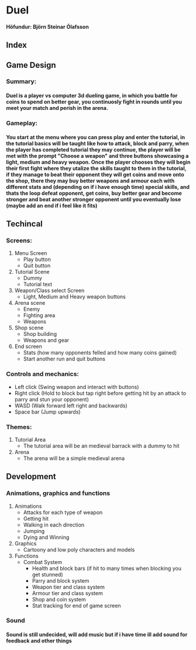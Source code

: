 # Duel
#### Höfundur: Björn Steinar Ólafsson

## Index

## Game Design

### Summary:
#### Duel is a player vs computer 3d dueling game, in which you battle for coins to spend on better gear, you continuosly fight in rounds until you meet your match and perish in the arena.

### Gameplay:
#### You start at the menu where you can press play and enter the tutorial, in the tutorial basics will be taught like how to attack, block and parry, when the player has completed tutorial they may continue, the player will be met with the prompt "Choose a weapon" and three buttons showcasing a light, medium and heavy weapon. Once the player chooses they will begin their first fight where they utalize the skills taught to them in the tutorial, if they manage to beat their opponent they will get coins and move onto the shop, there they may buy better weapons and armour each with different stats and (depending on if i have enough time) special skills, and thats the loop defeat opponent, get coins, buy better gear and become stronger and beat another stronger opponent until you eventually lose (maybe add an end if i feel like it fits)

## Techincal

### Screens:
1. Menu Screen
	* Play button
	* Quit button
1. Tutorial Scene
	* Dummy
	* Tutorial text
1. Weapon/Class select Screen
	* Light, Medium and Heavy weapon buttons
1. Arena scene
	* Enemy
	* Fighting area
	* Weapons
1. Shop scene
	* Shop building
	* Weapons and gear
1. End screen
	* Stats (how many opponents felled and how many coins gained)
	* Start another run and quit buttons
### Controls and mechanics:
* Left click (Swing weapon and interact with buttons)
* Right click (Hold to block but tap right before getting hit by an attack to parry and stun your opponent)
* WASD (Walk forward left right and backwards)
* Space bar (Jump upwards)

### Themes:
1. Tutorial Area
	* The tutorial area will be an medieval barrack with a dummy to hit
1. Arena
	* The arena will be a simple medieval arena
## Development
### Animations, graphics and functions
1. Animations
	* Attacks for each type of weapon
	* Getting hit
	* Walking in each direction
	* Jumping
	* Dying and Winning
1. Graphics
	* Cartoony and low poly characters and models
1. Functions
	* Combat System
		* Health and block bars (if hit to many times when blocking you get stunned)
		* Parry and block system
		* Weapon tier and class system
		* Armour tier and class system
		* Shop and coin system
		* Stat tracking for end of game screen
### Sound
#### Sound is still undecided, will add music but if i have time ill add sound for feedback and other things
